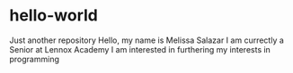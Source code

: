 # hello-world
Just another repository
Hello, my name is Melissa Salazar
I am currectly a Senior at Lennox Academy 
I am interested in furthering my interests in programming
